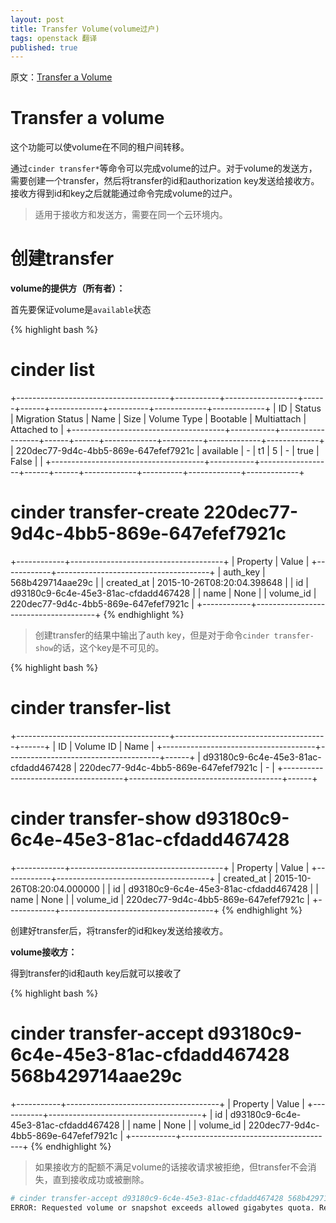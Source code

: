 ```yaml
---
layout: post
title: Transfer Volume(volume过户)
tags: openstack 翻译
published: true
---
```


原文：[Transfer a Volume](http://docs.openstack.org/user-guide/common/cli_manage_volumes.html)

# Transfer a volume

这个功能可以使volume在不同的租户间转移。

通过`cinder transfer*`等命令可以完成volume的过户。对于volume的发送方，需要创建一个transfer，然后将transfer的id和authorization key发送给接收方。接收方得到id和key之后就能通过命令完成volume的过户。

> 适用于接收方和发送方，需要在同一个云环境内。

# 创建transfer

**volume的提供方（所有者）：**

首先要保证volume是`available`状态

{% highlight bash %}
# cinder list
+--------------------------------------+-----------+------------------+------+------+-------------+----------+-------------+-------------+
|                  ID                  |   Status  | Migration Status | Name | Size | Volume Type | Bootable | Multiattach | Attached to |
+--------------------------------------+-----------+------------------+------+------+-------------+----------+-------------+-------------+
| 220dec77-9d4c-4bb5-869e-647efef7921c | available |        -         |  t1  |  5   |      -      |   true   |    False    |             |
+--------------------------------------+-----------+------------------+------+------+-------------+----------+-------------+-------------+
# cinder transfer-create 220dec77-9d4c-4bb5-869e-647efef7921c
+------------+--------------------------------------+
|  Property  |                Value                 |
+------------+--------------------------------------+
|  auth_key  |           568b429714aae29c           |
| created_at |      2015-10-26T08:20:04.398648      |
|     id     | d93180c9-6c4e-45e3-81ac-cfdadd467428 |
|    name    |                 None                 |
| volume_id  | 220dec77-9d4c-4bb5-869e-647efef7921c |
+------------+--------------------------------------+
{% endhighlight %}

> 创建transfer的结果中输出了auth key，但是对于命令`cinder transfer-show`的话，这个key是不可见的。

{% highlight bash %}
# cinder transfer-list
+--------------------------------------+--------------------------------------+------+
|                  ID                  |              Volume ID               | Name |
+--------------------------------------+--------------------------------------+------+
| d93180c9-6c4e-45e3-81ac-cfdadd467428 | 220dec77-9d4c-4bb5-869e-647efef7921c |  -   |
+--------------------------------------+--------------------------------------+------+
# cinder transfer-show d93180c9-6c4e-45e3-81ac-cfdadd467428
+------------+--------------------------------------+
|  Property  |                Value                 |
+------------+--------------------------------------+
| created_at |      2015-10-26T08:20:04.000000      |
|     id     | d93180c9-6c4e-45e3-81ac-cfdadd467428 |
|    name    |                 None                 |
| volume_id  | 220dec77-9d4c-4bb5-869e-647efef7921c |
+------------+--------------------------------------+
{% endhighlight %}


创建好transfer后，将transfer的id和key发送给接收方。

**volume接收方：**

得到transfer的id和auth key后就可以接收了

{% highlight bash %}
# cinder transfer-accept d93180c9-6c4e-45e3-81ac-cfdadd467428 568b429714aae29c
+-----------+--------------------------------------+
|  Property |                Value                 |
+-----------+--------------------------------------+
|     id    | d93180c9-6c4e-45e3-81ac-cfdadd467428 |
|    name   |                 None                 |
| volume_id | 220dec77-9d4c-4bb5-869e-647efef7921c |
+-----------+--------------------------------------+
{% endhighlight %}

> 如果接收方的配额不满足volume的话接收请求被拒绝，但transfer不会消失，直到接收成功或被删除。

```bash
# cinder transfer-accept d93180c9-6c4e-45e3-81ac-cfdadd467428 568b429714aae29c
ERROR: Requested volume or snapshot exceeds allowed gigabytes quota. Requested 5G, quota is 0G and 0G has been consumed. (HTTP 413) (Request-ID: req-173c3f2c-8c73-4aea-8af8-ef1fb0e04d5d)
```
